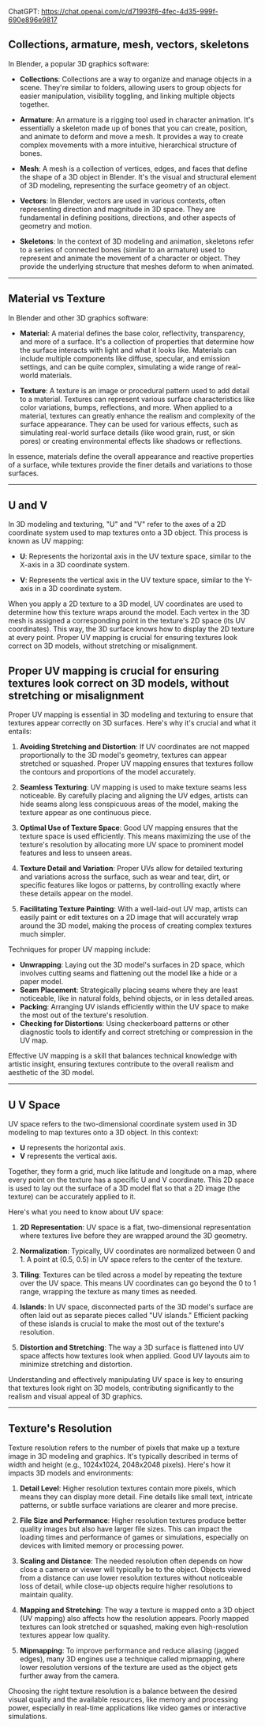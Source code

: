 
ChatGPT:
https://chat.openai.com/c/d71993f6-4fec-4d35-999f-690e896e9817

## Collections, armature, mesh, vectors, skeletons

In Blender, a popular 3D graphics software:

- **Collections**: Collections are a way to organize and manage objects in a scene. They're similar to folders, allowing users to group objects for easier manipulation, visibility toggling, and linking multiple objects together.

- **Armature**: An armature is a rigging tool used in character animation. It's essentially a skeleton made up of bones that you can create, position, and animate to deform and move a mesh. It provides a way to create complex movements with a more intuitive, hierarchical structure of bones.

- **Mesh**: A mesh is a collection of vertices, edges, and faces that define the shape of a 3D object in Blender. It's the visual and structural element of 3D modeling, representing the surface geometry of an object.

- **Vectors**: In Blender, vectors are used in various contexts, often representing direction and magnitude in 3D space. They are fundamental in defining positions, directions, and other aspects of geometry and motion.

- **Skeletons**: In the context of 3D modeling and animation, skeletons refer to a series of connected bones (similar to an armature) used to represent and animate the movement of a character or object. They provide the underlying structure that meshes deform to when animated.

---

## Material vs Texture

In Blender and other 3D graphics software:

- **Material**: A material defines the base color, reflectivity, transparency, and more of a surface. It's a collection of properties that determine how the surface interacts with light and what it looks like. Materials can include multiple components like diffuse, specular, and emission settings, and can be quite complex, simulating a wide range of real-world materials.

- **Texture**: A texture is an image or procedural pattern used to add detail to a material. Textures can represent various surface characteristics like color variations, bumps, reflections, and more. When applied to a material, textures can greatly enhance the realism and complexity of the surface appearance. They can be used for various effects, such as simulating real-world surface details (like wood grain, rust, or skin pores) or creating environmental effects like shadows or reflections.

In essence, materials define the overall appearance and reactive properties of a surface, while textures provide the finer details and variations to those surfaces.

---

## U and V
In 3D modeling and texturing, "U" and "V" refer to the axes of a 2D coordinate system used to map textures onto a 3D object. This process is known as UV mapping:

- **U**: Represents the horizontal axis in the UV texture space, similar to the X-axis in a 3D coordinate system.

- **V**: Represents the vertical axis in the UV texture space, similar to the Y-axis in a 3D coordinate system.

When you apply a 2D texture to a 3D model, UV coordinates are used to determine how this texture wraps around the model. Each vertex in the 3D mesh is assigned a corresponding point in the texture's 2D space (its UV coordinates). This way, the 3D surface knows how to display the 2D texture at every point. Proper UV mapping is crucial for ensuring textures look correct on 3D models, without stretching or misalignment.

## Proper UV mapping is crucial for ensuring textures look correct on 3D models, without stretching or misalignment

Proper UV mapping is essential in 3D modeling and texturing to ensure that textures appear correctly on 3D surfaces. Here's why it's crucial and what it entails:

1. **Avoiding Stretching and Distortion**: If UV coordinates are not mapped proportionally to the 3D model's geometry, textures can appear stretched or squashed. Proper UV mapping ensures that textures follow the contours and proportions of the model accurately.

2. **Seamless Texturing**: UV mapping is used to make texture seams less noticeable. By carefully placing and aligning the UV edges, artists can hide seams along less conspicuous areas of the model, making the texture appear as one continuous piece.

3. **Optimal Use of Texture Space**: Good UV mapping ensures that the texture space is used efficiently. This means maximizing the use of the texture's resolution by allocating more UV space to prominent model features and less to unseen areas.

4. **Texture Detail and Variation**: Proper UVs allow for detailed texturing and variations across the surface, such as wear and tear, dirt, or specific features like logos or patterns, by controlling exactly where these details appear on the model.

5. **Facilitating Texture Painting**: With a well-laid-out UV map, artists can easily paint or edit textures on a 2D image that will accurately wrap around the 3D model, making the process of creating complex textures much simpler.

Techniques for proper UV mapping include:

- **Unwrapping**: Laying out the 3D model's surfaces in 2D space, which involves cutting seams and flattening out the model like a hide or a paper model.
- **Seam Placement**: Strategically placing seams where they are least noticeable, like in natural folds, behind objects, or in less detailed areas.
- **Packing**: Arranging UV islands efficiently within the UV space to make the most out of the texture's resolution.
- **Checking for Distortions**: Using checkerboard patterns or other diagnostic tools to identify and correct stretching or compression in the UV map.

Effective UV mapping is a skill that balances technical knowledge with artistic insight, ensuring textures contribute to the overall realism and aesthetic of the 3D model.

---

## U V Space

UV space refers to the two-dimensional coordinate system used in 3D modeling to map textures onto a 3D object. In this context:

- **U** represents the horizontal axis.
- **V** represents the vertical axis.

Together, they form a grid, much like latitude and longitude on a map, where every point on the texture has a specific U and V coordinate. This 2D space is used to lay out the surface of a 3D model flat so that a 2D image (the texture) can be accurately applied to it.

Here's what you need to know about UV space:

1. **2D Representation**: UV space is a flat, two-dimensional representation where textures live before they are wrapped around the 3D geometry.

2. **Normalization**: Typically, UV coordinates are normalized between 0 and 1. A point at (0.5, 0.5) in UV space refers to the center of the texture.

3. **Tiling**: Textures can be tiled across a model by repeating the texture over the UV space. This means UV coordinates can go beyond the 0 to 1 range, wrapping the texture as many times as needed.

4. **Islands**: In UV space, disconnected parts of the 3D model's surface are often laid out as separate pieces called "UV islands." Efficient packing of these islands is crucial to make the most out of the texture's resolution.

5. **Distortion and Stretching**: The way a 3D surface is flattened into UV space affects how textures look when applied. Good UV layouts aim to minimize stretching and distortion.

Understanding and effectively manipulating UV space is key to ensuring that textures look right on 3D models, contributing significantly to the realism and visual appeal of 3D graphics.


---

## Texture's Resolution
Texture resolution refers to the number of pixels that make up a texture image in 3D modeling and graphics. It's typically described in terms of width and height (e.g., 1024x1024, 2048x2048 pixels). Here's how it impacts 3D models and environments:

1. **Detail Level**: Higher resolution textures contain more pixels, which means they can display more detail. Fine details like small text, intricate patterns, or subtle surface variations are clearer and more precise.

2. **File Size and Performance**: Higher resolution textures produce better quality images but also have larger file sizes. This can impact the loading times and performance of games or simulations, especially on devices with limited memory or processing power.

3. **Scaling and Distance**: The needed resolution often depends on how close a camera or viewer will typically be to the object. Objects viewed from a distance can use lower resolution textures without noticeable loss of detail, while close-up objects require higher resolutions to maintain quality.

4. **Mapping and Stretching**: The way a texture is mapped onto a 3D object (UV mapping) also affects how the resolution appears. Poorly mapped textures can look stretched or squashed, making even high-resolution textures appear low quality.

5. **Mipmapping**: To improve performance and reduce aliasing (jagged edges), many 3D engines use a technique called mipmapping, where lower resolution versions of the texture are used as the object gets further away from the camera.

Choosing the right texture resolution is a balance between the desired visual quality and the available resources, like memory and processing power, especially in real-time applications like video games or interactive simulations.